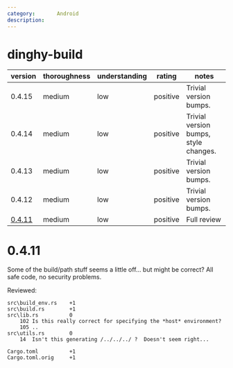 ```yaml
---
category:       Android
description:    
---
```


# dinghy-build

| version | thoroughness | understanding | rating | notes |
| ------- | ------------ | ------------- | ------ | ----- |
|  0.4.15           | medium | low | positive | Trivial version bumps.
|  0.4.14           | medium | low | positive | Trivial version bumps, style changes.
|  0.4.13           | medium | low | positive | Trivial version bumps.
|  0.4.12           | medium | low | positive | Trivial version bumps.
| [0.4.11](#0.4.11) | medium | low | positive | Full review

# 0.4.11

Some of the build/path stuff seems a little off... but might be correct?
All safe code, no security problems.

Reviewed:
```
src\build_env.rs    +1
src\build.rs        +1
src\lib.rs          0
    102 Is this really correct for specifying the *host* environment?
    105 ..
src\utils.rs        0
    14  Isn't this generating /../../../ ?  Doesn't seem right...

Cargo.toml          +1
Cargo.toml.orig     +1
```
